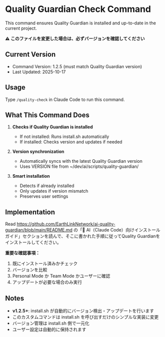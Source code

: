 # Quality Guardian Check Command

This command ensures Quality Guardian is installed and up-to-date in the current project.

**⚠️ このファイルを変更した場合は、必ずバージョンを確認してください**

## Current Version
- Command Version: 1.2.5 (must match Quality Guardian version)
- Last Updated: 2025-10-17

## Usage
Type `/quality-check` in Claude Code to run this command.

## What This Command Does

1. **Checks if Quality Guardian is installed**
   - If not installed: Runs install.sh automatically
   - If installed: Checks version and updates if needed

2. **Version synchronization**
   - Automatically syncs with the latest Quality Guardian version
   - Uses VERSION file from ~/dev/ai/scripts/quality-guardian/

3. **Smart installation**
   - Detects if already installed
   - Only updates if version mismatch
   - Preserves user settings

## Implementation

Read https://github.com/EarthLinkNetwork/ai-quality-guardian/blob/main/README.md の「🤖 AI（Claude Code）向けインストールガイド」セクションを読んで、そこに書かれた手順に従ってQuality Guardianをインストールしてください。

**重要な確認事項：**
1. 既にインストール済みかチェック
2. バージョンを比較
3. Personal Mode か Team Mode かユーザーに確認
4. アップデートが必要な場合のみ実行

## Notes

- **v1.2.5+**: install.sh が自動的にバージョン検出・アップデートを行います
- このカスタムコマンドは install.sh を呼び出すだけのシンプルな実装に変更
- バージョン管理は install.sh 側で一元化
- ユーザー設定は自動的に保持されます
